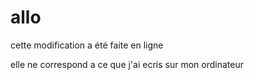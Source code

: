 # allo

cette modification a été faite en ligne

elle ne correspond a ce que j'ai ecris sur mon ordinateur
